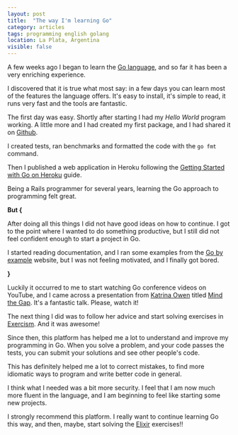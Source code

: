 ```yaml
---
layout: post
title:  "The way I'm learning Go"
category: articles
tags: programming english golang
location: La Plata, Argentina
visible: false
---
```


A few weeks ago I began to learn the [Go language](https://golang.org/), and so
far it has been a very enriching experience.

I discovered that it is true what most say: in a few days you can learn most of
the features the language offers. It's easy to install, it's simple to read, it
runs very fast and the tools are fantastic.

The first day was easy. Shortly after starting I had my *Hello World* program
working. A little more and I had created my first package, and I had shared it
on [Github](https://github.com/nicanor/interesting-names).

I created tests, ran benchmarks and formatted the code with the `go fmt`
command.

Then I published a web application in Heroku following the
[Getting Started with Go on Heroku](https://devcenter.heroku.com/articles/getting-started-with-go)
guide.

Being a Rails programmer for several years, learning the Go approach to
programming felt great.

**But {**

After doing all this things I did not have good ideas on how to continue.
I got to the point where I wanted to do something productive, but I still did
not feel confident enough to start a project in Go.

I started reading documentation, and I ran some examples from the
[Go by example](https://gobyexample.com/) website, but I was not feeling
motivated, and I finally got bored.

**}**

Luckily it occurred to me to start watching Go conference videos on YouTube, and
I came across a presentation from [Katrina Owen](https://twitter.com/kytrinyx)
titled [Mind the Gap](https://youtu.be/ClPIeuL9HnI). It's a fantastic talk.
Please, watch it!

The next thing I did was to follow her advice and start solving exercises in
[Exercism](http://exercism.io/languages/go/about). And it was awesome!

Since then, this platform has helped me a lot to understand and improve my
programming in Go. When you solve a problem, and your code passes the tests,
you can submit your solutions and see other people's code.

This has definitely helped me a lot to correct mistakes, to find more idiomatic
ways to program and write better code in general.

I think what I needed was a bit more security. I feel that I am now much more
fluent in the language, and I am beginning to feel like starting some new
projects.

I strongly recommend this platform. I really want to continue learning Go this
way, and then, maybe, start solving the
[Elixir](http://exercism.io/languages/elixir/about) exercises!!
